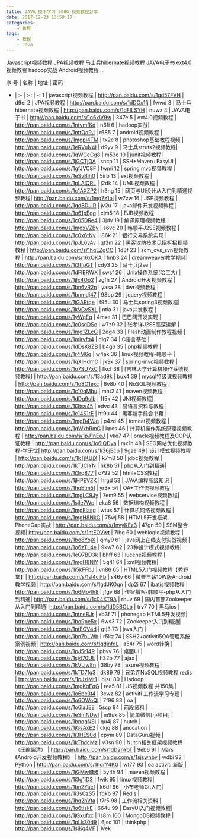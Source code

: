 ```yaml
---
title: JAVA 技术学习 500G 视频教程分享
date: 2017-12-23 13:59:17
categories:
    - 教程
tags:
    - 教程
    - Java
---
```


Javascript视频教程
JPA视频教程
马士兵hibernate视频教程
JAVA电子书
ext4.0视频教程
hadoop实战
Android视频教程
...
<!--more-->

序 号 | 名称 | 地址 | 密码
 - | :- | :-: | -: 
1 | javascript视频教程 | http://pan.baidu.com/s/1gd57FVH | d9ei
2 | JPA视频教程 | http://pan.baidu.com/s/1dDCx1fj | fwwd
3 | 马士兵hibernate视频教程 | http://pan.baidu.com/s/1dFILSYH  | nuwz
4 | JAVA电子书    |  http://pan.baidu.com/s/1o6xlV9w   |  347e
5 | ext4.0视频教程 |  http://pan.baidu.com/s/1ntvmfKd   |  n6fi
6 | hadoop实战|  http://pan.baidu.com/s/1nttQoRJ   |  r685
7 | android视频教程 |  http://pan.baidu.com/s/1mgpi4TM   |  tx2e
8 | photoshop基础教程视频 | http://pan.baidu.com/s/1eRVuN4I   | d9yv
9 | 马士兵struts2视频教程|  http://pan.baidu.com/s/1qWGeCg8   |  m53e
10 | junit视频教程|  http://pan.baidu.com/s/1jGCTjQA   |  sncp
11 | SSH+Maven+EasyUI |  http://pan.baidu.com/s/1gfJVC8F   |  fwmi
12 | spring mvc视频教程 |  http://pan.baidu.com/s/1eSvBih0   |  5irb
13 | ext视频教程  |  http://pan.baidu.com/s/1pLAlQRL   |  j2dk
14 | UML视频教程 |  http://pan.baidu.com/s/1c1AXZP2   |  h3ng
15 | 网页与UI设计从入门到精通视频教程|  http://pan.baidu.com/s/1mg7z1bi   |  w7zw
16 | JSP视频教程   |  http://pan.baidu.com/s/1gdBDuIR   |  jv2u
17 | java邮件开发视频教程 |  http://pan.baidu.com/s/1o61pEgq   |  cjm5
18 | EJB视频教程|  http://pan.baidu.com/s/1c05DRe4   |  3jdy
19 | 编译原理视频教程  |  http://pan.baidu.com/s/1mgxVZBy   |  s6vc
20 | 韩顺平J2SE视频教程  |  http://pan.baidu.com/s/1c0x6tNy   |  j86k
21 | 银行交易系统实现 |  http://pan.baidu.com/s/1pJL6yAv   |  qt3m
22 | 黑客攻防技术见招拆招视频教程 |  http://pan.baidu.com/s/1hqEZgCO   |  1d3f
23 | scm_cvs_svn视频教程 |  http://pan.baidu.com/s/16xQKA   |  fmb3
24 | dreamweaver教学视频|  http://pan.baidu.com/s/1i3ffpGT   |  cdy3
25 | 马士兵j2se | http://pan.baidu.com/s/1dFlBRWX   | swsf
26 | Unix操作系统(哈工大) |  http://pan.baidu.com/s/1jIx4Oo2   |  zgfh
27 | Android开发视频教程 |  http://pan.baidu.com/s/1bn6vR2n   |  yasa
28 | dwr视频教程 |  http://pan.baidu.com/s/1bnmdj47   |  98bp
29 | jquery视频教程 |  http://pan.baidu.com/s/1jGARtqe   |  f95u
30 | 马士兵spring3视频教程|  http://pan.baidu.com/s/1kVCvSXL   |  ntia
31 | java并发教程 |  http://pan.baidu.com/s/1yWqEq   |  4mxe
31 | 巴巴网开发实现  |  http://pan.baidu.com/s/1c0sgDSc   |  w7z9
32 | 张孝详J2SE高深讲解  |  http://pan.baidu.com/s/1mg1ZLcG   |  2dg4
33 | Flash动画制作教程视频 |  http://pan.baidu.com/s/1mirvfq4   |  dig7
34 | C语言基础 |  http://pan.baidu.com/s/1dDsK8ZB   |  b4g6
35 | php视频教程 |  http://pan.baidu.com/s/1r4M6q   |  w4ak
36 | linux视频教程-韩顺平 |  http://pan.baidu.com/s/1qXIHdmO   |  jk9k
37 | spring-mvc视频教程 |  http://pan.baidu.com/s/1o7SU7xC   |  fkcf
38 | [吉林大学计算机操作系统视频教程] |  http://pan.baidu.com/s/13ad9k   |  bux4
39 | mysql特级课视频教程  |  http://pan.baidu.com/s/1o8O1exc   |  8v8b
40 | NoSQL视频教程  | http://pan.baidu.com/s/1c10qMbu   | mht2
41 | maven视频教程  |  http://pan.baidu.com/s/1dDg9ulb   |  1f5k
42 | JNI视频教程|  http://pan.baidu.com/s/1i3tsv45   |  edvc
43 | 易语言资料与教程 |  http://pan.baidu.com/s/1c14S1rE   |  ht9u
44 | 黑客新手综合书藉 |  http://pan.baidu.com/s/1mgD4VJq   |  p4zd
45 | tomcat视频教程 |  http://pan.baidu.com/s/1qWxhRmG   |  kpcs
46 | 计算机操作系统原理视频教程  |  http://pan.baidu.com/s/1pJ1nEeJ   |  vke7
47 | oracle视频教程及OCP认证教程 |  http://pan.baidu.com/s/1o6IQDya   |  mx1n
48 | SEO网站优化视频教程-学无忧|  http://pan.baidu.com/s/1i36jBcp   |  9gae
49 | 设计模式视频教程 |  http://pan.baidu.com/s/1kTjKUjX   |  k7m8
50 | jdbc视频教程 |  http://pan.baidu.com/s/1kTJCIYN   |  hk8b
51 | php从入门到精通|  http://pan.baidu.com/s/1i3rq877   |  c792
52 | html+CSS教程|  http://pan.baidu.com/s/1jHPEVZK   |  hrgd
53 | JAVA编程高级知识 |  http://pan.baidu.com/s/1hqEtm5I   |  yr3x
54 | OA+工作流视频教程 |  http://pan.baidu.com/s/1mgLC9Jy   |  7em9
55 | webservice视频教程|  http://pan.baidu.com/s/1sjIe7Wp   |  eka8
56 | 数据结构视频教程 |  http://pan.baidu.com/s/1mgElasg   |  wtus
57 | 计算机网络视频教程 |  http://pan.baidu.com/s/1mgH8NkG   |  75wj
58 | HTML5开发框架PhoneGap实战 |  http://pan.baidu.com/s/1nvyKEz3   |  47gn
59 | SSM整合视频|  http://pan.baidu.com/s/1ntEOVwt   |  7ibg
60 | weblogic视频教程 | http://pan.baidu.com/s/1bo8YojX   |  qmy9
61 | java网上在线支付实战视频 |  http://pan.baidu.com/s/1o6zTL4e   |  9kw7
62 | 23种设计模式视频教程|  http://pan.baidu.com/s/1eQ7BD3k   |  bhff
63 | lucene视频教程 |  http://pan.baidu.com/s/1mgH8NlY   |  5g41
64 | xml视频教程|  http://pan.baidu.com/s/1i5kFFbJ   |  vn86
65 | HTML5入门视频教程【秀野堂】|  http://pan.baidu.com/s/1sl4ciFb   |  s46y
66 | 微普年薪10W版Android教学视频 |  http://pan.baidu.com/s/1gdJKOqn   |  dp2i
67 | ibatis视频教程 |  http://pan.baidu.com/s/1o6Mo4h8   |  jfgv
68 | 传智播客-韩顺平-php从入门到精通|  http://pan.baidu.com/s/1c04XT9A   |  rhuv
69 | 国内首部Zookeeper从入门到精通|  http://pan.baidu.com/s/1dD5BOLb   |  trv7
70 | 黑马ios |  http://pan.baidu.com/s/1ntneBJr   |  xb3f
71 | phonegap HTML5开发视频|  http://pan.baidu.com/s/1boRpe5x   |  6ws3
72 | Zookeeper入门到精通|  http://pan.baidu.com/s/1ntEOV4d   |  gtj3
73 | java入门 |  http://pan.baidu.com/s/1bn7bLWb   |  r5kz
74 | SSH2+activiti5OA管理系统案例视频 |  http://pan.baidu.com/s/1gdjnfdL   |  a54r
75 | word转换  |  http://pan.baidu.com/s/1pJ5r14R   |  pbvv
76 | 桌面UI  |  http://pan.baidu.com/s/1sj470UL   |  h32b
77 | ajax  |  http://pan.baidu.com/s/1kVLjw8n   |  38by
78 | axure视频教程 |  http://pan.baidu.com/s/1kTD7fq3   |  dk89
79 | 兄弟连NoSQL视频教程 redis |  http://pan.baidu.com/s/1pJzlMt1   |  bjsu
80 | Hadoop |  http://pan.baidu.com/s/1mgKqEqG   |  rea5
81 | JS视频教程 共150集 |  http://pan.baidu.com/s/1o6pe3t4   |  3cwz
82 | activiti 工作流学习专题 |  http://pan.baidu.com/s/1o6OWoQI   |  7f96
83 | oa |  http://pan.baidu.com/s/1o6laJEE   |  5scp
84 | 前段资料  |  http://pan.baidu.com/s/1eSmNDwI   |  m9uk
85 | 简单微信[小项目] |  http://pan.baidu.com/s/1bnqgNSj   |  qu4j
87 | nutch |  http://pan.baidu.com/s/1jGsAxE2   |  ckjq
88 | anocation |  http://pan.baidu.com/s/1i3HES0d   |  cpym
89 | DataGuru视频 |  http://pan.baidu.com/s/1kThdcMz   |  v3sn
90 | Nutch相关框架视频教程（压缩超清） |  http://pan.baidu.com/s/1dD2nYoT   |  9eb6
91 | Mars《Android开发视频教程》  |  http://pan.baidu.com/s/1sjswhbv   |  wdbi
92 | Python |  http://pan.baidu.com/s/1hqrY4KG   |  wf77
93 | oa activiti 新版 |  http://pan.baidu.com/s/1jGMw8E6   |  5y4h
94 | maven视频教程  |  http://pan.baidu.com/s/1i3g1iD3   |  1wik
95 | linux视频教程|  http://pan.baidu.com/s/1bn2Yacf   |  k6df
96 | 小布老师Git入门|  http://pan.baidu.com/s/1i3sCzS5   |  fqkb
97 | Redis  |  http://pan.baidu.com/s/1hq2hVta   |  t7r5
98 | 工作流相关资料 |  http://pan.baidu.com/s/1o6tiskE   |  664u
99 | EasyUI入门视频教程|  http://pan.baidu.com/s/1jGxufxc   |  1s8m
100 | MongoDB视频教程 |  http://pan.baidu.com/s/1pLk30d9   |  6jsc
101 | thinkphp  |  http://pan.baidu.com/s/1sjKg4VF   |  1vek